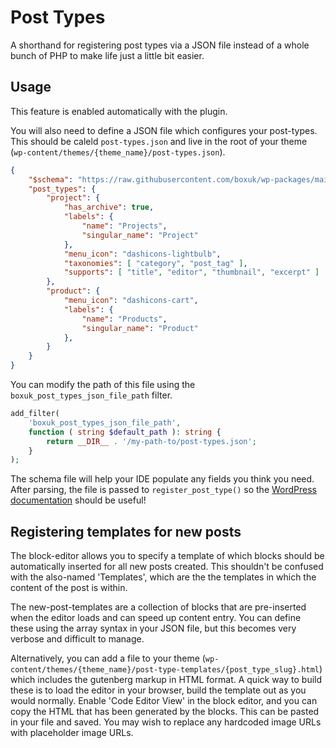 # Post Types
A shorthand for registering post types via a JSON file instead of a 
whole bunch of PHP to make life just a little bit easier. 

## Usage
This feature is enabled automatically with the plugin. 

You will also need to define a JSON file which configures your post-types. This should be caleld `post-types.json` and live in the root of your theme (`wp-content/themes/{theme_name}/post-types.json`).
```json
{
	"$schema": "https://raw.githubusercontent.com/boxuk/wp-packages/main/schema/post-type.schema.json",
	"post_types": {
		"project": {
			"has_archive": true,
			"labels": {
				"name": "Projects",
				"singular_name": "Project"
			},
			"menu_icon": "dashicons-lightbulb",
			"taxonomies": [ "category", "post_tag" ],
			"supports": [ "title", "editor", "thumbnail", "excerpt" ]
		},
		"product": { 
			"menu_icon": "dashicons-cart",
			"labels": {
				"name": "Products",
				"singular_name": "Product"
			},
        }
    }
}
```

You can modify the path of this file using the `boxuk_post_types_json_file_path` filter. 
```php
add_filter(
	'boxuk_post_types_json_file_path',
	function ( string $default_path ): string { 
		return __DIR__ . '/my-path-to/post-types.json';
	}
);
```

The schema file will help your IDE populate any fields you think you need. After parsing, the file is passed to `register_post_type()` so the [WordPress documentation](https://developer.wordpress.org/reference/functions/register_post_type/) should be useful!


## Registering templates for new posts
The block-editor allows you to specify a template of which blocks should be automatically inserted for all new posts created. This shouldn't be confused with the also-named 'Templates', which are the the templates in which the content of the post is within. 

The new-post-templates are a collection of blocks that are pre-inserted when the editor loads and can speed up content entry. You can define these using the array syntax in your JSON file, but this becomes very verbose and difficult to manage. 

Alternatively, you can add a file to your theme (`wp-content/themes/{theme_name}/post-type-templates/{post_type_slug}.html`) which includes the gutenberg markup in HTML format. A quick way to build these is to load the editor in your browser, build the template out as you would normally. Enable 'Code Editor View' in the block editor, and you can copy the HTML that has been generated by the blocks. This can be pasted in your file and saved. You may wish to replace any hardcoded image URLs with placeholder image URLs. 
